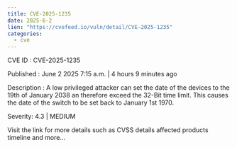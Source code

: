 ```yaml
---
title: CVE-2025-1235
date: 2025-6-2
lien: "https://cvefeed.io/vuln/detail/CVE-2025-1235"
categories:
  - cve
---
```


CVE ID : CVE-2025-1235

Published :  June 2
2025
7:15 a.m. | 4 hours
9 minutes ago

Description : A low privileged attacker can set the date of the devices to the 19th of January 2038 an therefore exceed the 32-Bit time limit. This causes the date of the switch to be set back to January 1st
1970.

Severity: 4.3 | MEDIUM

Visit the link for more details
such as CVSS details
affected products
timeline
and more...
